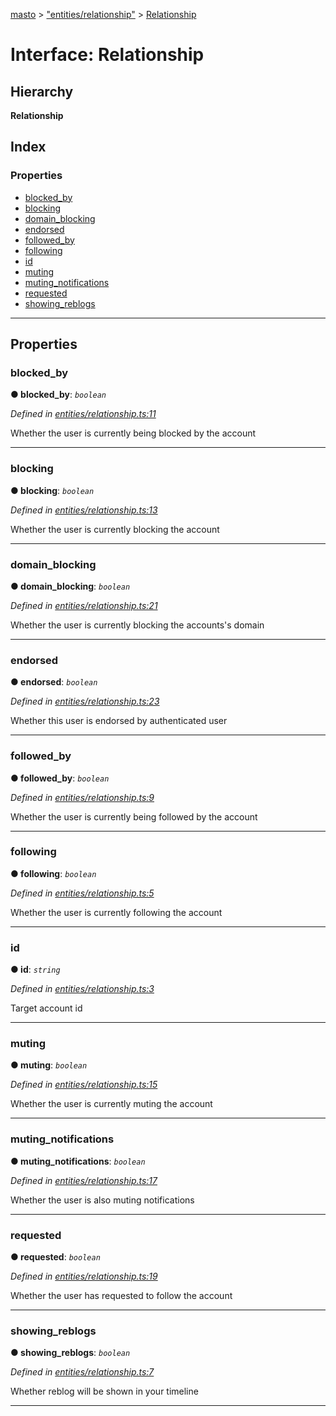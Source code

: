 [masto](../README.md) > ["entities/relationship"](../modules/_entities_relationship_.md) > [Relationship](../interfaces/_entities_relationship_.relationship.md)

# Interface: Relationship

## Hierarchy

**Relationship**

## Index

### Properties

* [blocked_by](_entities_relationship_.relationship.md#blocked_by)
* [blocking](_entities_relationship_.relationship.md#blocking)
* [domain_blocking](_entities_relationship_.relationship.md#domain_blocking)
* [endorsed](_entities_relationship_.relationship.md#endorsed)
* [followed_by](_entities_relationship_.relationship.md#followed_by)
* [following](_entities_relationship_.relationship.md#following)
* [id](_entities_relationship_.relationship.md#id)
* [muting](_entities_relationship_.relationship.md#muting)
* [muting_notifications](_entities_relationship_.relationship.md#muting_notifications)
* [requested](_entities_relationship_.relationship.md#requested)
* [showing_reblogs](_entities_relationship_.relationship.md#showing_reblogs)

---

## Properties

<a id="blocked_by"></a>

###  blocked_by

**● blocked_by**: *`boolean`*

*Defined in [entities/relationship.ts:11](https://github.com/neet/masto.js/blob/c1501e9/src/entities/relationship.ts#L11)*

Whether the user is currently being blocked by the account

___
<a id="blocking"></a>

###  blocking

**● blocking**: *`boolean`*

*Defined in [entities/relationship.ts:13](https://github.com/neet/masto.js/blob/c1501e9/src/entities/relationship.ts#L13)*

Whether the user is currently blocking the account

___
<a id="domain_blocking"></a>

###  domain_blocking

**● domain_blocking**: *`boolean`*

*Defined in [entities/relationship.ts:21](https://github.com/neet/masto.js/blob/c1501e9/src/entities/relationship.ts#L21)*

Whether the user is currently blocking the accounts's domain

___
<a id="endorsed"></a>

###  endorsed

**● endorsed**: *`boolean`*

*Defined in [entities/relationship.ts:23](https://github.com/neet/masto.js/blob/c1501e9/src/entities/relationship.ts#L23)*

Whether this user is endorsed by authenticated user

___
<a id="followed_by"></a>

###  followed_by

**● followed_by**: *`boolean`*

*Defined in [entities/relationship.ts:9](https://github.com/neet/masto.js/blob/c1501e9/src/entities/relationship.ts#L9)*

Whether the user is currently being followed by the account

___
<a id="following"></a>

###  following

**● following**: *`boolean`*

*Defined in [entities/relationship.ts:5](https://github.com/neet/masto.js/blob/c1501e9/src/entities/relationship.ts#L5)*

Whether the user is currently following the account

___
<a id="id"></a>

###  id

**● id**: *`string`*

*Defined in [entities/relationship.ts:3](https://github.com/neet/masto.js/blob/c1501e9/src/entities/relationship.ts#L3)*

Target account id

___
<a id="muting"></a>

###  muting

**● muting**: *`boolean`*

*Defined in [entities/relationship.ts:15](https://github.com/neet/masto.js/blob/c1501e9/src/entities/relationship.ts#L15)*

Whether the user is currently muting the account

___
<a id="muting_notifications"></a>

###  muting_notifications

**● muting_notifications**: *`boolean`*

*Defined in [entities/relationship.ts:17](https://github.com/neet/masto.js/blob/c1501e9/src/entities/relationship.ts#L17)*

Whether the user is also muting notifications

___
<a id="requested"></a>

###  requested

**● requested**: *`boolean`*

*Defined in [entities/relationship.ts:19](https://github.com/neet/masto.js/blob/c1501e9/src/entities/relationship.ts#L19)*

Whether the user has requested to follow the account

___
<a id="showing_reblogs"></a>

###  showing_reblogs

**● showing_reblogs**: *`boolean`*

*Defined in [entities/relationship.ts:7](https://github.com/neet/masto.js/blob/c1501e9/src/entities/relationship.ts#L7)*

Whether reblog will be shown in your timeline

___

